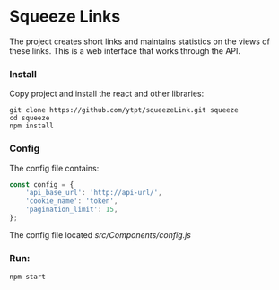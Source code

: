 # Squeeze Links
The project creates short links and maintains statistics on the views of these links. This is a web interface that works through the API.

### Install
Copy project and install the react and other libraries:
```
git clone https://github.com/ytpt/squeezeLink.git squeeze
cd squeeze
npm install
```

### Config
The config file contains:
```js
const config = {
    'api_base_url': 'http://api-url/',
    'cookie_name': 'token',
    'pagination_limit': 15,
};
```
The config file located *src/Components/config.js*
### Run:
```
npm start
```
